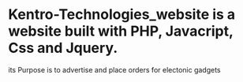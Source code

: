 # Kentro-Technologies_website is a website built with PHP, Javacript, Css and Jquery.
its Purpose is to advertise and place orders for electonic gadgets
